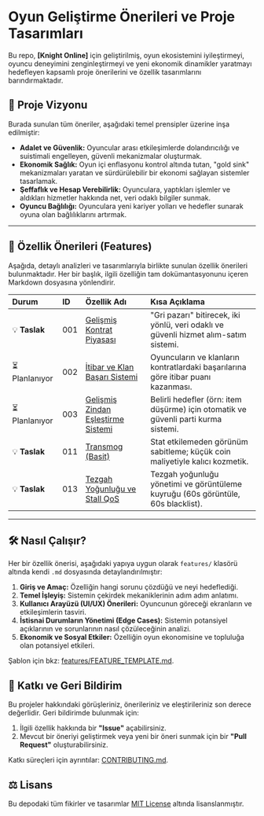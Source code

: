 
# Oyun Geliştirme Önerileri ve Proje Tasarımları

Bu repo, **[Knight Online]** için geliştirilmiş, oyun ekosistemini iyileştirmeyi, oyuncu deneyimini zenginleştirmeyi ve yeni ekonomik dinamikler yaratmayı hedefleyen kapsamlı proje önerilerini ve özellik tasarımlarını barındırmaktadır.

## 📜 Proje Vizyonu

Burada sunulan tüm öneriler, aşağıdaki temel prensipler üzerine inşa edilmiştir:

-   **Adalet ve Güvenlik:** Oyuncular arası etkileşimlerde dolandırıcılığı ve suistimali engelleyen, güvenli mekanizmalar oluşturmak.
-   **Ekonomik Sağlık:** Oyun içi enflasyonu kontrol altında tutan, "gold sink" mekanizmaları yaratan ve sürdürülebilir bir ekonomi sağlayan sistemler tasarlamak.
-   **Şeffaflık ve Hesap Verebilirlik:** Oyunculara, yaptıkları işlemler ve aldıkları hizmetler hakkında net, veri odaklı bilgiler sunmak.
-   **Oyuncu Bağlılığı:** Oyunculara yeni kariyer yolları ve hedefler sunarak oyuna olan bağlılıklarını artırmak.

---

## 🚀 Özellik Önerileri (Features)

Aşağıda, detaylı analizleri ve tasarımlarıyla birlikte sunulan özellik önerileri bulunmaktadır. Her bir başlık, ilgili özelliğin tam dokümantasyonunu içeren Markdown dosyasına yönlendirir.

| Durum          | ID  | Özellik Adı                                                              | Kısa Açıklama                                                                          |
| :------------- | :-- | :----------------------------------------------------------------------- | :------------------------------------------------------------------------------------- |
| 💡 **Taslak**  | 001 | [Gelişmiş Kontrat Piyasası](./features/001-advanced-contract-market.md) | "Gri pazarı" bitirecek, iki yönlü, veri odaklı ve güvenli hizmet alım-satım sistemi. |
| ⏳ Planlanıyor | 002 | [İtibar ve Klan Başarı Sistemi](./features/002-reputation-and-clan-achievements.md) | Oyuncuların ve klanların kontratlardaki başarılarına göre itibar puanı kazanması.      |
| ⏳ Planlanıyor | 003 | [Gelişmiş Zindan Eşleştirme Sistemi](./features/003-advanced-dungeon-matching.md)   | Belirli hedefler (örn: item düşürme) için otomatik ve güvenli parti kurma sistemi.     |
| 💡 **Taslak**  | 011 | [Transmog (Basit)](./features/011-transmog-and-wardrobe-lite.md)        | Stat etkilemeden görünüm sabitleme; küçük coin maliyetiyle kalıcı kozmetik.            |
| 💡 **Taslak**  | 013 | [Tezgah Yoğunluğu ve Stall QoS](./features/013-merchant-density-and-stall-qos.md)    | Tezgah yoğunluğu yönetimi ve görüntüleme kuyruğu (60s görüntüle, 60s blacklist).       |

---

## 🛠️ Nasıl Çalışır?

Her bir özellik önerisi, aşağıdaki yapıya uygun olarak `features/` klasörü altında kendi `.md` dosyasında detaylandırılmıştır:

1.  **Giriş ve Amaç:** Özelliğin hangi sorunu çözdüğü ve neyi hedeflediği.
2.  **Temel İşleyiş:** Sistemin çekirdek mekaniklerinin adım adım anlatımı.
3.  **Kullanıcı Arayüzü (UI/UX) Önerileri:** Oyuncunun göreceği ekranların ve etkileşimlerin tasviri.
4.  **İstisnai Durumların Yönetimi (Edge Cases):** Sistemin potansiyel açıklarının ve sorunlarının nasıl çözüleceğinin analizi.
5.  **Ekonomik ve Sosyal Etkiler:** Özelliğin oyun ekonomisine ve topluluğa olan potansiyel etkileri.

Şablon için bkz: [features/FEATURE_TEMPLATE.md](./features/FEATURE_TEMPLATE.md).

## 💬 Katkı ve Geri Bildirim

Bu projeler hakkındaki görüşleriniz, önerileriniz ve eleştirileriniz son derece değerlidir. Geri bildirimde bulunmak için:

1.  İlgili özellik hakkında bir **"Issue"** açabilirsiniz.
2.  Mevcut bir öneriyi geliştirmek veya yeni bir öneri sunmak için bir **"Pull Request"** oluşturabilirsiniz.

Katkı süreçleri için ayrıntılar: [CONTRIBUTING.md](./CONTRIBUTING.md).

## ⚖️ Lisans

Bu depodaki tüm fikirler ve tasarımlar [MIT License](./LICENSE) altında lisanslanmıştır.
 
